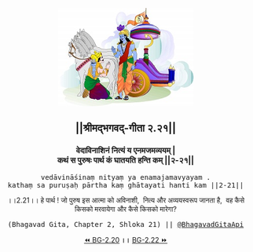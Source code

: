 <center><img src="../../asset/BG.png" alt="#API #bhagavadgitaapi #slok #nodejs #js #api #gitaapi #krishna #hinduism #vedic #ISKCON #shreemadbhagavadgita #technology"/>
<h2>||श्रीमद्‍भगवद्‍-गीता २.२१||</h2>
<h3>वेदाविनाशिनं नित्यं य एनमजमव्ययम् |<br/>कथं स पुरुषः पार्थ कं घातयति हन्ति कम् ||२-२१||</h3>
<pre>vedāvināśinaṃ nityaṃ ya enamajamavyayam .<br/>kathaṃ sa puruṣaḥ pārtha kaṃ ghātayati hanti kam ||2-21||</pre>
<p>।।2.21।। हे पार्थ ! जो पुरुष इस आत्मा को अविनाशी,  नित्य और अव्ययस्वरूप जानता है,  वह कैसे किसको मरवायेगा और कैसे किसको मारेगा?</p>
<pre>(Bhagavad Gita, Chapter 2, Shloka 21) || <a href="https://twitter.com/bhagavadgitaapi">@BhagavadGitaApi</a></pre><a href="../../2/20">⏪  BG-2.20</a><b>        ।।        </b><a href="../../2/22">BG-2.22  ⏩</a></center></center>
